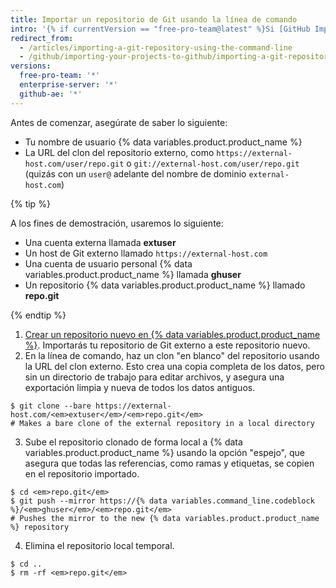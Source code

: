 ```yaml
---
title: Importar un repositorio de Git usando la línea de comando
intro: '{% if currentVersion == "free-pro-team@latest" %}Si [GitHub Importer](/articles/importing-a-repository-with-github-importer) no se ajusta a tus necesidades, por ejemplo, si tu código existente se hospeda en una red privada, entonces te recomendamos importar utilizando la línea de comandos.{% else %}Importar proyectos de Git utilizando la línea de comandos es adecuado cuando tu código existente se encuentra hospedado en una red privada.{% endif %}'
redirect_from:
  - /articles/importing-a-git-repository-using-the-command-line
  - /github/importing-your-projects-to-github/importing-a-git-repository-using-the-command-line
versions:
  free-pro-team: '*'
  enterprise-server: '*'
  github-ae: '*'
---
```


Antes de comenzar, asegúrate de saber lo siguiente:

- Tu nombre de usuario {% data variables.product.product_name %}
- La URL del clon del repositorio externo, como `https://external-host.com/user/repo.git` o `git://external-host.com/user/repo.git` (quizás con un `user@` adelante del nombre de dominio `external-host.com`)

{% tip %}

A los fines de demostración, usaremos lo siguiente:

- Una cuenta externa llamada **extuser**
- Un host de Git externo llamado `https://external-host.com`
- Una cuenta de usuario personal {% data variables.product.product_name %} llamada **ghuser**
- Un repositorio {% data variables.product.product_name %} llamado **repo.git**

{% endtip %}

1. [Crear un repositorio nuevo en {% data variables.product.product_name %}](/articles/creating-a-new-repository). Importarás tu repositorio de Git externo a este repositorio nuevo.
2. En la línea de comando, haz un clon "en blanco" del repositorio usando la URL del clon externo. Esto crea una copia completa de los datos, pero sin un directorio de trabajo para editar archivos, y asegura una exportación limpia y nueva de todos los datos antiguos.
  ```shell
  $ git clone --bare https://external-host.com/<em>extuser</em>/<em>repo.git</em>
  # Makes a bare clone of the external repository in a local directory
  ```
3. Sube el repositorio clonado de forma local a {% data variables.product.product_name %} usando la opción "espejo", que asegura que todas las referencias, como ramas y etiquetas, se copien en el repositorio importado.
  ```shell
  $ cd <em>repo.git</em>
  $ git push --mirror https://{% data variables.command_line.codeblock %}/<em>ghuser</em>/<em>repo.git</em>
  # Pushes the mirror to the new {% data variables.product.product_name %} repository
  ```
4. Elimina el repositorio local temporal.
  ```shell
  $ cd ..
  $ rm -rf <em>repo.git</em>
  ```
